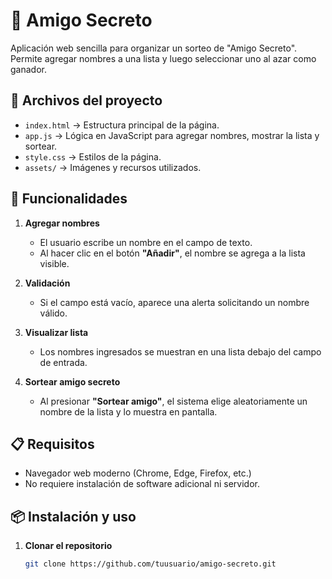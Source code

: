 # 🎁 Amigo Secreto

Aplicación web sencilla para organizar un sorteo de "Amigo Secreto".  
Permite agregar nombres a una lista y luego seleccionar uno al azar como ganador.

## 📂 Archivos del proyecto

- `index.html` → Estructura principal de la página.
- `app.js` → Lógica en JavaScript para agregar nombres, mostrar la lista y sortear.
- `style.css` → Estilos de la página.
- `assets/` → Imágenes y recursos utilizados.

## 🚀 Funcionalidades

1. **Agregar nombres**
   - El usuario escribe un nombre en el campo de texto.
   - Al hacer clic en el botón **"Añadir"**, el nombre se agrega a la lista visible.

2. **Validación**
   - Si el campo está vacío, aparece una alerta solicitando un nombre válido.

3. **Visualizar lista**
   - Los nombres ingresados se muestran en una lista debajo del campo de entrada.

4. **Sortear amigo secreto**
   - Al presionar **"Sortear amigo"**, el sistema elige aleatoriamente un nombre de la lista y lo muestra en pantalla.

## 📋 Requisitos

- Navegador web moderno (Chrome, Edge, Firefox, etc.)
- No requiere instalación de software adicional ni servidor.

## 📦 Instalación y uso

1. **Clonar el repositorio**
   ```bash
   git clone https://github.com/tuusuario/amigo-secreto.git
